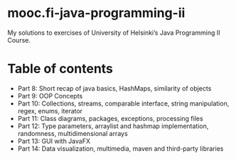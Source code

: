 # mooc.fi-java-programming-ii
My solutions to exercises of University of Helsinki’s Java Programming II Course.

# Table of contents
- Part 8: Short recap of java basics, HashMaps, similarity of objects
- Part 9: OOP Concepts
- Part 10: Collections, streams, comparable interface, string manipulation, regex, enums, iterator
- Part 11: Class diagrams, packages, exceptions, processing files
- Part 12: Type parameters, arraylist and hashmap implementation, randomness, multidimensional arrays
- Part 13: GUI with JavaFX
- Part 14: Data visualization, multimedia, maven and third-party libraries
